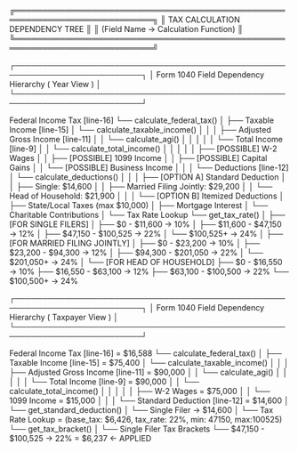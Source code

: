 ╔═══════════════════════════════════════════════════════════════════════════╗
║                     TAX CALCULATION DEPENDENCY TREE                       ║
║                  (Field Name → Calculation Function)                      ║
╚═══════════════════════════════════════════════════════════════════════════╝

┌─────────────────────────────────────────────────────────────────────────┐
│ Form 1040 Field Dependency Hierarchy ( Year View )                      │
└─────────────────────────────────────────────────────────────────────────┘


  Federal Income Tax [line-16]
  └── calculate_federal_tax()
      │
      ├── Taxable Income [line-15]
      │   └── calculate_taxable_income()
      │       │
      │       ├── Adjusted Gross Income [line-11]
      │       │   └── calculate_agi()
      │       │       │
      │       │       └── Total Income [line-9]
      │       │           └── calculate_total_income()
      │       │               │
      │       │               ├── [POSSIBLE] W-2 Wages
      │       │               ├── [POSSIBLE] 1099 Income
      │       │               ├── [POSSIBLE] Capital Gains
      │       │               └── [POSSIBLE] Business Income
      │       │
      │       └── Deductions [line-12]
      │           └── calculate_deductions()
      │               │
      │               ├── [OPTION A] Standard Deduction
      │               │   ├── Single: $14,600
      │               │   ├── Married Filing Jointly: $29,200
      │               │   └── Head of Household: $21,900
      │               │
      │               └── [OPTION B] Itemized Deductions
      │                   ├── State/Local Taxes (max $10,000)
      │                   ├── Mortgage Interest
      │                   └── Charitable Contributions
      │
      └── Tax Rate Lookup
          └── get_tax_rate()
              │
              ├── [FOR SINGLE FILERS]
              │   ├── $0 - $11,600 → 10%
              │   ├── $11,600 - $47,150 → 12%
              │   ├── $47,150 - $100,525 → 22%
              │   └── $100,525+ → 24%
              │
              ├── [FOR MARRIED FILING JOINTLY]
              │   ├── $0 - $23,200 → 10%
              │   ├── $23,200 - $94,300 → 12%
              │   ├── $94,300 - $201,050 → 22%
              │   └── $201,050+ → 24%
              │
              └── [FOR HEAD OF HOUSEHOLD]
                  ├── $0 - $16,550 → 10%
                  ├── $16,550 - $63,100 → 12%
                  ├── $63,100 - $100,500 → 22%
                  └── $100,500+ → 24%

┌─────────────────────────────────────────────────────────────────────────┐
│ Form 1040 Field Dependency Hierarchy ( Taxpayer View )                  │
└─────────────────────────────────────────────────────────────────────────┘

  Federal Income Tax [line-16] = $16,588
  └── calculate_federal_tax()
      │
      ├── Taxable Income [line-15] = $75,400
      │   └── calculate_taxable_income()
      │       │
      │       ├── Adjusted Gross Income [line-11] = $90,000
      │       │   └── calculate_agi()
      │       │       │
      │       │       └── Total Income [line-9] = $90,000
      │       │           └── calculate_total_income()
      │       │               │
      │       │               ├── W-2 Wages = $75,000
      │       │               └── 1099 Income = $15,000
      │       │
      │       └── Standard Deduction [line-12] = $14,600
      │           └── get_standard_deduction()
      │               └── Single Filer → $14,600
      │
      └── Tax Rate Lookup = (base_tax: $6,426, tax_rate: 22%, min: 47150, max:100525) 
          └── get_tax_bracket() 
              │
              └── Single Filer Tax Brackets
                  └── $47,150 - $100,525 → 22% = $6,237 ← APPLIED



